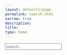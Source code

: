 ```yaml
---
layout: defaults/page
permalink: search.html
narrow: true
description: 
title: 
type: home
---
```


<div id="search-container">
    <input type="text" id="search-input" placeholder="search...">
    <div id="results-container"></div>
</div>

<script src="https://unpkg.com/simple-jekyll-search/dest/simple-jekyll-search.min.js"></script>

<script>
    //https://github.com/christian-fei/Simple-Jekyll-Search/wiki#options
    SimpleJekyllSearch( {
        searchInput: document.getElementById('search-input'),
        resultsContainer: document.getElementById('results-container'),
        // searchResultTemplate: '<div><a href="{{ site.url }}{url}"><h3>{title}</h3></a><div>{{ site.url }}{url}{desc}</div><p></p></div>',
        json: 'search.json'
    } );

    document.getElementById('search-input').addEventListener( 'input', function() {
        if ( 'undefined' !== typeof( Storage ) ) {
            localStorage.setItem( 'searchval' , this.value );
        }
    } );
    
    if( window.performance.navigation.type === 2 ) {
        if ( 'undefined' !== typeof( Storage ) ) {
            if ( null !== localStorage.getItem( 'searchval' ) ) {
                document.getElementById('search-input').value = localStorage.getItem( 'searchval' );

                window.setTimeout( function() { 
                    triggerEvent( document.getElementById('search-input'), 'keyup' )
                }, 100 );
            }
        }
    }

    function triggerEvent( el, type ) {
        if ('createEvent' in document) {
            // modern browsers, IE9+
            var e = document.createEvent( 'HTMLEvents' );
            e.initEvent( type, false, true );
            el.dispatchEvent( e );
        } else {
            // IE 8
            var e = document.createEventObject();
            e.eventType = type;
            el.fireEvent( 'on' + e.eventType, e );
        }
    }    

    </script>